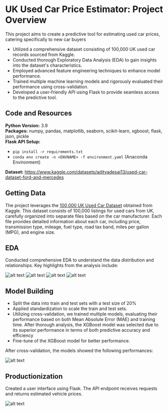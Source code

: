 # UK Used Car Price Estimator: Project Overview 
This project aims to create a predictive tool for estimating used car prices, catering specifically to new car buyers

- Utilized a comprehensive dataset consisting of 100,000 UK used car records sourced from Kaggle.
- Conducted thorough Exploratory Data Analysis (EDA) to gain insights into the dataset's characteristics.
- Employed advanced feature engineering techniques to enhance model performance.
- Trained multiple machine learning models and rigorously evaluated their performance using cross-validation.
- Developed a user-friendly API using Flask to provide seamless access to the predictive tool.


## Code and Resources 
**Python Version:** 3.9  
**Packages:** numpy, pandas, matplotlib, seaborn, scikit-learn, xgboost, flask, json, pickle  
**Flask API Setup:**
- ```pip install -r requirements.txt```  
- ```conda env create -n <ENVNAME> -f environment.yaml``` (Anaconda Environment)

**Dataset:** https://www.kaggle.com/datasets/adityadesai13/used-car-dataset-ford-and-mercedes 


## Getting Data
The project leverages the [100,000 UK Used Car Dataset](https://www.kaggle.com/datasets/adityadesai13/used-car-dataset-ford-and-mercedes ) obtained from Kaggle. This dataset consists of 100,000 listings for used cars from UK, carefully organized into separate files based on the car manufacturer. Each file provides detailed information about each car, including price, transmission type, mileage, fuel type, road tax band, miles per gallon (MPG), and engine size.


## EDA
Conducted comprehensive EDA to understand the data distribution and relationships. Key highlights from the analysis include:

![alt text](https://github.com/polaternez/predicting_used_car_price_UK/blob/master/reports/figures/price_dist.jpg "Car Price Distribution")
![alt text](https://github.com/polaternez/predicting_used_car_price_UK/blob/master/reports/figures/age.jpg "Car Price by Age")
![alt text](https://github.com/polaternez/predicting_used_car_price_UK/blob/master/reports/figures/brand.jpg "Car Price by Brand")
![alt text](https://github.com/polaternez/predicting_used_car_price_UK/blob/master/reports/figures/correlation.jpg "Correlation")


## Model Building 
- Split the data into train and test sets with a test size of 20%
- Applied standardization to scale the train and test sets.
- Utilizing cross-validation, we trained multiple models, evaluating their performance based on both Mean Absolute Error (MAE) and training time. After thorough analysis, the XGBoost model was selected due to its superior performance in terms of both predictive accuracy and efficiency
- Fine-tune of the XGBoost model for better performance.

After cross-validation, the models showed the following performances:

![alt text](https://github.com/polaternez/predicting_used_car_price_UK/blob/master/reports/figures/model_performance.png "Model Performances")


## Productionization 
Created a user interface using Flask. The API endpoint receives requests and returns estimated vehicle prices.

![alt text](https://github.com/polaternez/predicting_used_car_price_UK/blob/master/reports/figures/flask-api.png "UK Used Car Price Estimator")


